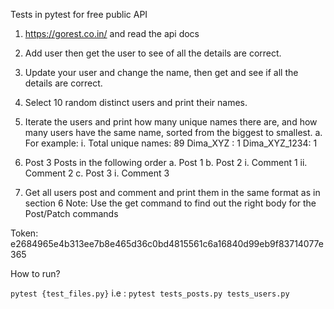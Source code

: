 Tests in pytest for free public API

1. https://gorest.co.in/  and read the api docs
2. Add user then get the user to see of all the details are correct.
3. Update your user and change the name, then get and see if all the details are correct.
4. Select 10 random distinct users and print their names.
5. Iterate the users and print how many unique names there are, and how many users have
the same name, sorted from the biggest to smallest.
a. For example:
i. Total unique names: 89
    Dima_XYZ : 1
    Dima_XYZ_1234: 1

6. Post 3 Posts in the following order
a. Post 1
b. Post 2
i. Comment 1
ii. Comment 2
c. Post 3
i. Comment 3

7. Get all users post and comment and print them in the same format as in section 6
Note: Use the get command to find out the right body for the Post/Patch commands

Token:
e2684965e4b313ee7b8e465d36c0bd4815561c6a16840d99eb9f83714077e365

How to run?

`pytest {test_files.py}`
i.e : `pytest tests_posts.py tests_users.py`
